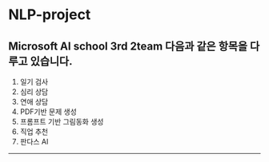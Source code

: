 # NLP-project
Microsoft AI school 3rd 2team
다음과 같은 항목을 다루고 있습니다.
------------------
1. 일기 검사
2. 심리 상담
3. 연애 상담
4. PDF기반 문제 생성
5. 프롬프트 기반 그림동화 생성
6. 직업 추천
7. 판다스 AI
-------------------
